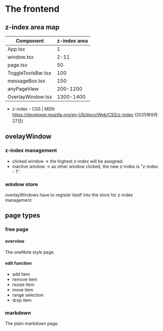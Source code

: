 # The frontend
## z-index area map
| Component          | z-index area |
|--------------------|--------------|
| App.tsx            | 1            |
| window.tsx         | 2-11         |
| page.tsx           | 50           |
| ToggleToolsBar.tsx | 100          |
| messageBox.tsx     | 150          |
| anyPageView        | 200-1200     |
| OverlayWindow.tsx  | 1300-1400    |

- z-index - CSS | MDN   
https://developer.mozilla.org/en-US/docs/Web/CSS/z-index (2025年9月27日) 

## ovelayWindow
### z-index management
- clicked window -> the highest z-index will be assigned.
- inactive window -> as other window clicked, the new z-index is "z-index - 1".

### window store
 overlayWindows have to register itself into the store for z-index management.

## page types
### free page
#### overview
 The oneNote style page.

#### edit function
- add item
- remove item
- resize item 
- move item
- range selection
- drop item



### markdown
 The plain markdown page.

